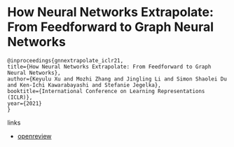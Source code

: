 # How Neural Networks Extrapolate: From Feedforward to Graph Neural Networks

```
@inproceedings{gnnextrapolate_iclr21,
title={How Neural Networks Extrapolate: From Feedforward to Graph Neural Networks},
author={Keyulu Xu and Mozhi Zhang and Jingling Li and Simon Shaolei Du and Ken-Ichi Kawarabayashi and Stefanie Jegelka},
booktitle={International Conference on Learning Representations (ICLR)},
year={2021}
}
```

links
- [openreview](https://openreview.net/forum?id=UH-cmocLJC)
